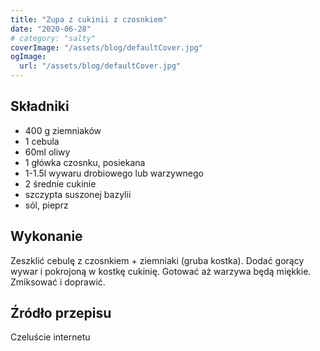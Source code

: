 ```yaml
---
title: "Zupa z cukinii z czosnkiem"
date: "2020-06-28"
# category: "salty"
coverImage: "/assets/blog/defaultCover.jpg"
ogImage:
  url: "/assets/blog/defaultCover.jpg"
---
```


## Składniki

- 400 g ziemniaków
- 1 cebula
- 60ml oliwy
- 1 główka czosnku, posiekana
- 1-1.5l wywaru drobiowego lub warzywnego
- 2 średnie cukinie
- szczypta suszonej bazylii
- sól, pieprz

## Wykonanie

Zeszklić cebulę z czosnkiem + ziemniaki (gruba kostka). Dodać gorący wywar i pokrojoną w kostkę cukinię. Gotować aż warzywa będą miękkie. Zmiksować i doprawić.

## Źródło przepisu

Czeluście internetu
